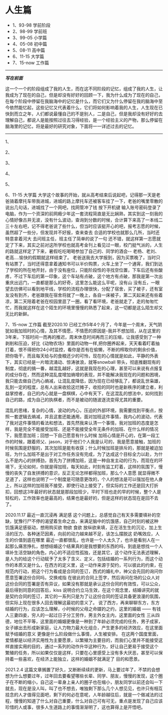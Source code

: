 # 人生篇

+ 1、93-98 学前阶段
+ 2、98-99 学前班
+ 3、99-05 小学篇
+ 4、05-08 初中篇
+ 5、08-11 高中篇
+ 6、11-15 大学篇
+ 7、15-now 工作篇

***
***写在前面***

这一个一个的阶段组成了我的人生，而在这不同阶段的记忆，组成了我的人生，让我成为了现在的自己，但是却没有好好的回顾一下，我为什么成为了现在的自己，在每个阶段中停留在我脑海中的记忆是什么，而它们又为什么停留在我的脑海中至今依然能忆起，这些记忆又代表着什么，它们将如何影响着我的人生，人生现在已快到而立之年，人们都说最懂自己的不是别人，二是自己，但是我却没有好好的去理解自己，都说人是能按照过往去习得经验，是一个经验主义的产物，那么停留在脑海里的记忆，将是最好的研究对象，下面将一一详述过去的记忆。

***

1、

2、

3、

4、

5、

6、11-15 大学篇
   大学这个故事的开始，就从高考结束后说起吧，记得那一天是老爸骑着摩托车带我进城，进城的路上摩托车还被客车挂了一下，老爸的嘴里零散的说出几句话，进城找了一个网吧，找网管冲了钱 按下开机键 输入账号密码登录了电脑，作为一个资深的前网瘾少年这一套流程简直是无比娴熟，其实到这一刻我的心情好像古井无波，没有什么波动，查询到分数的时候，合计算下来高了一本线二三十左右吧，记不得老爸说了些什么，但当时应该挺开心的吧，报考志愿的时候，虽然超了一些分，但发现并不好报，查来查去 合适的学校也就那么几所，当时还特意拿着河大 去问班主任，班主任了简单的说了一句 还不错，就这样第一志愿就定了下来，其实之前对这所学校也就高考金刊上看见过一眼，校门挺气派的，人生的路就这样定了下来，暑假吃吃喝喝参加了自己的、同学的酒会-- 老杨、老刘、老高....愉快的假期就这样结束了。
   老爸送我去大学报到，因为买票晚了，当时只有站票了，当时还得意拿着通知书可以半价购票，火车上坐了一个通宵，我们到达了学校的所在地开封，由于没有座位，只能阶段性的寻找空位置，下车后还有些酸疼，不过下车后的第一印象，这个车站有点破，这个地方有点破，那我是第一次出重庆出远门，一直都是那么的好奇，这里怎么能这么平呢，没有山 没有丘，一眼望去彷佛可以看到地平线，学校的流程办理很快，分配了宿舍，买了被子，还有室友没有到齐，老爸跟我在宿舍将就了一晚上，各自一床被子，第二天起来还有些着凉，第二天陪着老爸在校园里逛了一圈，看了看环境，老爸就走了，走的匆匆忙忙，而我就这样在这个陌生的环境里慢慢的熟悉了起来，这一切都是这么陌生却又无比的新鲜。

7、15-now 工作篇
    截至2020.10 已经工作5年4个月了，今年是一个周末，天气阴犹如我加班时的心情，及其不情愿，不情愿的原因是-我并不想加班，从在这里的3年来，下班时间一而再的推迟，周末休息时间再而三的压缩，让我感受到了一种剥削和压迫，好比《动物农场》里面的动物一样,把你圈养起来，天天看着盯着抽打着，恨不得把你24小时监控，看你是否有在偷懒，不断的榨取你的剩余价值，把你吸干，而且每天给与的食粮还少的可怜，现在的心情就是如此，平静的外表下，其实已经是一片暗流涌动、惊涛骇浪，就等snowball 带头，彻底推翻现有的制度，彻底的搞一番，越混乱越好，这就是我现在的心理，甚至可以来说有点报复的成分存在，然而这种混乱度增加熵增的表现，并不能解决我现在的问题和困境，我只能去做自己内心熵减，让混乱度降低，因为现在已经够乱了，都说乱世枭雄，乱到一定的程度，总有人出来收拾这烂摊子，收拾的同时也是新秩序的建立者，利益掌控者，自己的内心就是一盘棋棋，心中有天下，在这混乱的想法中，如何找到自己的路，成为自己的执棋者，而不是被动的随波逐流变得尤其的重要。

混乱的思绪，复杂的心情，波动的内心，压迫的外部环境，我需要找到平衡点，按照一套逻辑去熵减，并且这套还能通用，面对加班这件事情，我内心的波动，代表了我对这件事情的看法和想法，首先然我来认清一个事情，我对加班的态度是怎样，我是完全不能接受加班、还是不能接受全年无条件的加班、在什么样的情况下，我愿意加班；回想一下自己愿意有什么时候 加班心情是开心的，在第一段工作的时候，跟着师父、jason，对于他们个人我是认可的，我是愿意接触，加班的时候氛围是舒服的，其次加班是能有收获；什么时候加班是排斥的，那就是被迫加班，为什么加班不是出于对工作任务没有完成，为了达成这个目标全力以赴，为什么不是内心的拼搏劲，首先为了拼搏加班，这是一种自发主动的行为，而现在的环境下，无论如何，你就是得加班，每天如此，时刻有监工盯着，这样的氛围下，慢慢的丧失了自发拼搏的意识，反正无论怎样都得加班，那么个人意愿
就显得微不足道了，这样也说明了一个制度是可随意更改的，个人的想法是可以强加在他人身上，所以这样的加班我不接受，即使行动上接受了，但实际的工作还是回大打折扣，回想这3年最好的状态就是那段加班少，平时下班也走的早的时候，整个人是轻松的，工作效率也是最高的，结果也是最好的，但是这样的状态现在是回不去了。

2020.11.17
最近一直沉浸再 满足感 这个问题上，总感觉自己有天多需要填补的空缺，犹豫行尸不停的渴望着生命之血，来满足脑中的饥饿感，自己时刻的被这种 饥饿满足感驱动，想用购买欲 物欲 食欲 放纵欲来填，正在活生生的沉沦，加上生活的压力、各种迷茫因素，向前的动力越来越不足，该怎么摆脱这 奶嘴效应，人生的价值到底在哪里
最近一直都很乱，也许是一个人太久了，也许是看别人在一起那么痛苦挣扎，想想结婚这个结果真的是我想要的东西的吗，到底是想找一个人填补生活空缺的角色，内心的不适应性孤独，还是其它，这个动作无法表述理解，是人为的给这个行动赋予了太多了含义、定义，包括结婚的一系列行为，而这个动作的本质又是什么，在西方的定义里，这一动作来源于契约，可以彼此的约束，在规范内行动，把这个行为看成是合同的签订，西式的婚礼中，神父会先回的询问你愿意签署这份合同吗，交换戒指 在彼此的合同上签字，然后询问在场的公众人对这份合同的签署是否有异议，如果没有那就是承认这份合同的有效性，可以公众，最后得到同意的回答后，kiss 说明合约立马生效，在这个观念里，结婚讲究的就是契约合同的签订，其它的一系列只是为了让这份合同的签证具备更浪漫的氛围，但实际上现在很多人回去理解这最初的意义了。
说了西方，再来聊聊东方，东方结婚的行为，应该怎么理解，小时候的父母之命媒妁之约，这里的婚姻 —— 有钱人三妻四妾，穷人的一起过日子分工劳作，男主外女主内，这里面的女性 三从四德，地位不平等，这里面的婚姻更像是一种到了年龄必须完成的任务，男子成家，女子嫁出去形成新家庭，让人力物力最大化组合，产生更多的经济效应，在这里面赋予结婚的意义 更像是什么阶段做什么事情，人生被安排。
在这两个国度里面，爱情都是以经济实用性为主要愿景，以繁殖为主要目的，而我们心里并不能接受这样直接实用的目的，通过一系列的动作升华这种行为，好让自己更易于接受这个 繁殖的任务，所以如果仅仅是这样，只要在心里感受上没有多大厌恶，甚至可以保持着一些喜欢，在经济上能独立，这样的婚姻不就满足了 目的和愿景。

2021.2.4
这篇文章搁置了好久，又断断续续的更新，马上要过年了，不禁的会想想为什么想要过年，过年回去要看望哪些长辈、同学、朋友，慢慢的发现，这个圈子在不断的缩小，自己这一辈身上亲人的圈子也在缩小，朋友同学以前还会叫一下就去，现在是没人叫，叫了也不想去，唯独剩下那么几个人想见见，也许只有相互挂念的人才值得见面吧，剩下的何必在意呢，人年龄越往后，就是一个做减法的过程，慢慢的知道了什么对自己重要，什么对自己可有可无，重点是发现了自己应该珍惜的人或事，很多人生道路上的事情渐渐明了，这也算得上是开悟吧。


